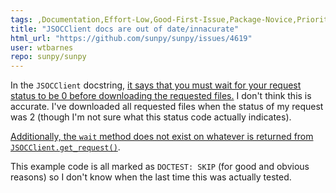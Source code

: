 ```yaml
---
tags: ,Documentation,Effort-Low,Good-First-Issue,Package-Novice,Priority-Low,net
title: "JSOCClient docs are out of date/innacurate"
html_url: "https://github.com/sunpy/sunpy/issues/4619"
user: wtbarnes
repo: sunpy/sunpy
---
```


In the `JSOCClient` docstring, [it says that you must wait for your request status to be 0 before downloading the requested files.](https://github.com/sunpy/sunpy/blob/243d010f2af588fa75019317a07f4bad3bf6b61b/sunpy/net/jsoc/jsoc.py#L220) I don't think this is accurate. I've downloaded all requested files when the status of my request was 2 (though I'm not sure what this status code actually indicates). 

[Additionally, the `wait` method does not exist on whatever is returned from `JSOCClient.get_request()`](https://github.com/sunpy/sunpy/blob/243d010f2af588fa75019317a07f4bad3bf6b61b/sunpy/net/jsoc/jsoc.py#L237).

This example code is all marked as `DOCTEST: SKIP` (for good and obvious reasons) so I don't know when the last time this was actually tested.